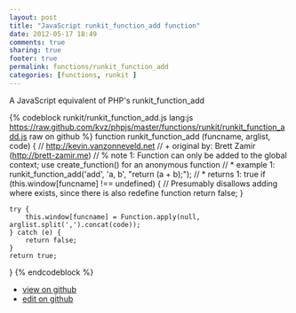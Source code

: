 ```yaml
---
layout: post
title: "JavaScript runkit_function_add function"
date: 2012-05-17 18:49
comments: true
sharing: true
footer: true
permalink: functions/runkit_function_add
categories: [functions, runkit ]
---
```

A JavaScript equivalent of PHP's runkit_function_add
<!-- more -->
{% codeblock runkit/runkit_function_add.js lang:js https://raw.github.com/kvz/phpjs/master/functions/runkit/runkit_function_add.js raw on github %}
function runkit_function_add (funcname, arglist, code) {
    // http://kevin.vanzonneveld.net
    // +   original by: Brett Zamir (http://brett-zamir.me)
    // %          note 1: Function can only be added to the global context; use create_function() for an anonymous function
    // *     example 1: runkit_function_add('add', 'a, b', "return (a + b);");
    // *     returns 1: true
    if (this.window[funcname] !== undefined) { // Presumably disallows adding where exists, since there is also redefine function
        return false;
    }

    try {
        this.window[funcname] = Function.apply(null, arglist.split(',').concat(code));
    } catch (e) {
        return false;
    }
    return true;
}
{% endcodeblock %}
<ul>
 <li><a href="https://github.com/kvz/phpjs/blob/master/functions/runkit/runkit_function_add.js">view on github</a></li>
 <li><a href="https://github.com/kvz/phpjs/edit/master/functions/runkit/runkit_function_add.js">edit on github</a></li>
</ul>
